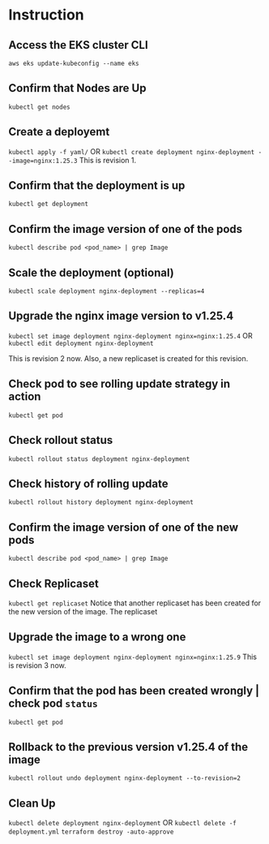 # Instruction

## Access the EKS cluster CLI

`aws eks update-kubeconfig --name eks`

## Confirm that Nodes are Up

`kubectl get nodes`

## Create a deployemt

`kubectl apply -f yaml/`
OR
`kubectl create deployment nginx-deployment --image=nginx:1.25.3`
This is revision 1.

## Confirm that the deployment is up

`kubectl get deployment`

## Confirm the image version of one of the pods

`kubectl describe pod <pod_name> | grep Image`

## Scale the deployment (optional)

`kubectl scale deployment nginx-deployment --replicas=4`

## Upgrade the nginx image version to v1.25.4

`kubectl set image deployment nginx-deployment nginx=nginx:1.25.4`
OR
`kubectl edit deployment nginx-deployment`

This is revision 2 now.
Also, a new replicaset is created for this revision.

## Check pod to see rolling update strategy in action

`kubectl get pod`

## Check rollout status

`kubectl rollout status deployment nginx-deployment`

## Check history of rolling update

`kubectl rollout history deployment nginx-deployment`

## Confirm the image version of one of the new pods

`kubectl describe pod <pod_name> | grep Image`

## Check Replicaset

`kubectl get replicaset`
Notice that another replicaset has been created for the new version of the image.
The replicaset

## Upgrade the image to a wrong one

`kubectl set image deployment nginx-deployment nginx=nginx:1.25.9`
This is revision 3 now.

## Confirm that the pod has been created wrongly | check pod `status`

`kubectl get pod`

## Rollback to the previous version v1.25.4 of the image

`kubectl rollout undo deployment nginx-deployment --to-revision=2`

## Clean Up

`kubectl delete deployment nginx-deployment` OR `kubectl delete -f deployment.yml`
`terraform destroy -auto-approve`
